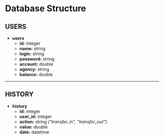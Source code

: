 # Database Structure

## USERS

* __users__
    * __id:__ integer
    * __name:__ string
    * __login:__ string
    * __password:__ string
    * __account:__ double
    * __agency:__ string
    * __balance:__ double

__________________________________________

## HISTORY

* __history__
    * __id:__ integer
    * __user_id:__ integer
    * __action:__ string _("transfer_in", "transfer_out")_
    * __value:__ double
    * __date:__ datetime
